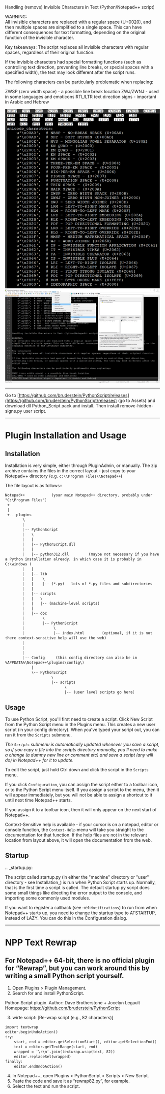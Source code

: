 Handling (remove) Invisible Characters in Text (Python/Notepad++ script)

WARNING: 	
All invisible characters are replaced with a regular space (U+0020), and then multiple spaces are simplified to a single space. This can have different consequences for text formatting, depending on the original function of the invisible character.

Key takeaways:
The script replaces all invisible characters with regular spaces, regardless of their original function.

If the invisible characters had special formatting functions (such as controlling text direction, preventing line breaks, or special spaces with a specified width), the text may look different after the script runs.

The following characters can be particularly problematic when replacing:

ZWSP (zero width space) - a possible line break location
ZWJ/ZWNJ - used in some languages and emoticons
RTL/LTR text direction signs - important in Arabic and Hebrew

![notepad-remove.jpg](images/notepad-remove.jpg)
![notepad-remove1.jpg](images/notepad-remove1.jpg)

******************************
Go to [https://github.com/bruderstein/PythonScript/releases](https://github.com/bruderstein/PythonScript/releases) (go to Assets) and download dll Python_Script pack and install. Then install remove-hidden-signs.py user script.
***
Plugin Installation and Usage
=============================

Installation
------------

Installation is very simple, either through PluginAdmin, or manually.  The zip archive contains the 
files in the correct layout - just copy to your Notepad++ directory (e.g. `c:\\Program Files\\Notepad++`)

The file layout is as follows::

	Notepad++            (your main Notepad++ directory, probably under "C:\Program Files")
	 +
	 |
	 +-- plugins
			\
			|
			|-- PythonScript
			|   \
			|   |
			|   |-- PythonScript.dll
			|   |
			|   |-- python312.dll         (maybe not necessary if you have a Python installation already, in which case it is probably in C:\windows )
			|   |
			|   |-- lib
			|   |    \
			|   |    |-- (*.py)   lots of *.py files and subdirectories
			|   |
			|   |-- scripts
			|   |	\
			|   |	|-- (machine-level scripts)
			|   |
			|   |-- doc
			|        \
			|        |-- PythonScript
			|             \
			|             |-- index.html        (optional, if it is not there context-sensitive help will use the web)
			|
			|
			|
			|-- Config     (this config directory can also be in %APPDATA%\Notepad++\plugins\config\)
				|
				\-- PythonScript
						 \
						 |-- scripts
							   \
							   |-- (user level scripts go here)


Usage
-----

To use Python Script, you'll first need to create a script.  Click New Script from the Python Script menu in the Plugins menu.
This creates a new user script (in your config directory).  When you've typed your script out, you can run it from the `Scripts` submenu.

*The `Scripts` submenu is automatically updated whenever you save a script, so if you copy a file into the scripts directory manually, 
you'll need to make a change (a dummy new line or comment etc) and save a script (any will do) in Notepad++ for it to update.*

To edit the script, just hold Ctrl down and click the script in the `Scripts` menu.  

If you click `Configuration`, you can assign the script either to a toolbar icon, or to the Python Script menu itself.  If you assign a 
script to the menu, then it will appear immediately, but you will not be able to assign a shortcut to it until next time Notepad++ starts.

If you assign it to a toolbar icon, then it will only appear on the next start of Notepad++.

Context-Sensitive help is available - if your cursor is on a notepad, editor or console function, the ``Context-Help`` menu
will take you straight to the documentation for that function.  If the help files are not in the relevant location from layout above, it will open the 
documentation from the web.


Startup
-------

.. _startup.py:

The script called startup.py (in either the "machine" directory or "user" directory - see Installation_) is run when Python Script
starts up.  Normally, that is the first time a script is called.  The default startup.py script does some small things like directing 
the error output to the console, and importing some commonly used modules.  

If you want to register a callback (see :ref:`Notifications`) to run from when Notepad++ starts up, you need to change the startup type
to ATSTARTUP, instead of LAZY.  You can do this in the Configuration dialog.
******************************************************************************
 # NPP Text Rewrap 
## For Notepad++ 64-bit, there is no official plugin for “Rewrap”, but you can work around this by writing a small Python script yourself.

1. Open Plugins > Plugin Management.
2. Search for and install PythonScript.

Python Script plugin.
Author: Dave Brotherstone + Jocelyn Legault
Homepage: https://github.com/bruderstein/PythonScript

3. wirte script: [Re-wrap script (e.g., 82 characters)]
   
```
import textwrap
editor.beginUndoAction()
try:
    start, end = editor.getSelectionStart(), editor.getSelectionEnd()
    text = editor.getTextRange(start, end)
    wrapped = '\r\n'.join(textwrap.wrap(text, 82))
    editor.replaceSel(wrapped)
finally:
    editor.endUndoAction()
```

4. In Notepad++, open Plugins > PythonScript > Scripts > New Script.
5. Paste the code and save it as “rewrap82.py”, for example.
6. Select the text and run the script.
